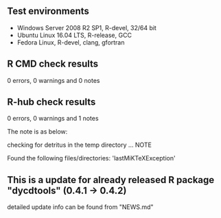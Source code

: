 ## Test environments
* Windows Server 2008 R2 SP1, R-devel, 32/64 bit
* Ubuntu Linux 16.04 LTS, R-release, GCC
* Fedora Linux, R-devel, clang, gfortran

## R CMD check results
0 errors, 0 warnings and 0 notes

## R-hub check results
0 errors, 0 warnings and 1 notes

The note is as below:

checking for detritus in the temp directory ... NOTE

Found the following files/directories:
    'lastMiKTeXException'

## This is a update for already released R package "dycdtools" (0.4.1 -> 0.4.2)
detailed update info can be found from "NEWS.md"
